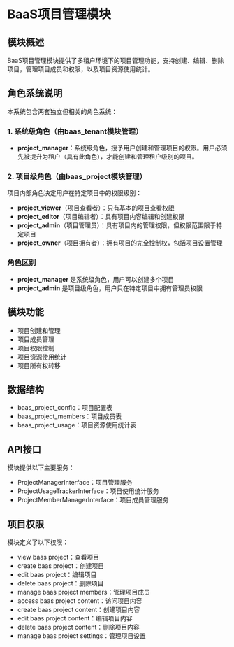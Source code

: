 # BaaS项目管理模块

## 模块概述

BaaS项目管理模块提供了多租户环境下的项目管理功能，支持创建、编辑、删除项目，管理项目成员和权限，以及项目资源使用统计。

## 角色系统说明

本系统包含两套独立但相关的角色系统：

### 1. 系统级角色（由baas_tenant模块管理）

- **project_manager**：系统级角色，授予用户创建和管理项目的权限。用户必须先被提升为租户（具有此角色），才能创建和管理租户级别的项目。

### 2. 项目级角色（由baas_project模块管理）

项目内部角色决定用户在特定项目中的权限级别：

- **project_viewer**（项目查看者）：只有基本的项目查看权限
- **project_editor**（项目编辑者）：具有项目内容编辑和创建权限
- **project_admin**（项目管理员）：具有项目内的管理权限，但权限范围限于特定项目
- **project_owner**（项目拥有者）：拥有项目的完全控制权，包括项目设置管理

### 角色区别

- **project_manager** 是系统级角色，用户可以创建多个项目
- **project_admin** 是项目级角色，用户只在特定项目中拥有管理员权限

## 模块功能

- 项目创建和管理
- 项目成员管理
- 项目权限控制
- 项目资源使用统计
- 项目所有权转移

## 数据结构

- baas_project_config：项目配置表
- baas_project_members：项目成员表
- baas_project_usage：项目资源使用统计表

## API接口

模块提供以下主要服务：

- ProjectManagerInterface：项目管理服务
- ProjectUsageTrackerInterface：项目使用统计服务
- ProjectMemberManagerInterface：项目成员管理服务

## 项目权限

模块定义了以下权限：

- view baas project：查看项目
- create baas project：创建项目
- edit baas project：编辑项目
- delete baas project：删除项目
- manage baas project members：管理项目成员
- access baas project content：访问项目内容
- create baas project content：创建项目内容
- edit baas project content：编辑项目内容
- delete baas project content：删除项目内容
- manage baas project settings：管理项目设置
